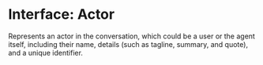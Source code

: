 # Interface: Actor

Represents an actor in the conversation, which could be a user or the agent itself, including their name, details (such as tagline, summary, and quote), and a unique identifier.
